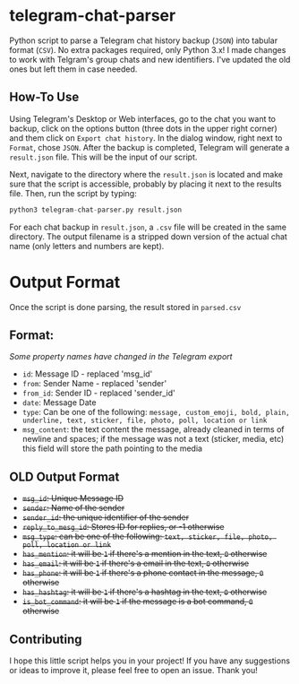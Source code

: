 
# telegram-chat-parser

Python script to parse a Telegram chat history backup (`JSON`) into tabular format (`CSV`). No extra packages required, only Python 3.x!
I made changes to work with Telgram's group chats and new identifiers. I've updated the old ones but left them in case needed.

## How-To Use

Using Telegram's Desktop or Web interfaces, go to the chat you want to backup, click on the options button (three dots in the upper right corner) and them click on `Export chat history`. In the dialog window, right next to `Format`, chose `JSON`. After the backup is completed, Telegram will generate a `result.json` file. This will be the input of our script.

Next, navigate to the directory where the `result.json` is located and make sure that the script is accessible, probably by placing it next to the results file. Then, run the script by typing:

```python
python3 telegram-chat-parser.py result.json
```

For each chat backup in `result.json`, a `.csv` file will be created in the same directory. The output filename is a stripped down version of the actual chat name (only letters and numbers are kept).

# Output Format

Once the script is done parsing, the result stored in `parsed.csv`

## Format:
_Some property names have changed in the Telegram export_
 - `id`: Message ID - replaced 'msg_id'
 - `from`: Sender Name - replaced 'sender'
 - `from_id`: Sender ID - replaced 'sender_id'
 - `date`: Message Date
 - `type`: Can be one of the following: `message, custom_emoji, bold, plain, underline, text, sticker, file, photo, poll, location or link`
 - `msg_content`: the text content the message, already cleaned in terms of newline and spaces; if the message was not a text (sticker, media, etc) this field will store the path pointing to the media

 ## OLD Output Format

 - ~~`msg_id`: Unique Message ID~~
 - ~~`sender`: Name of the sender~~
 - ~~`sender_id`: the unique identifier of the sender~~
 - ~~`reply_to_mesg_id`: Stores ID for replies, or -1 otherwise~~
 - ~~`msg_type`: can be one of the following: `text, sticker, file, photo, poll, location or link`~~
 - ~~`has_mention`: it will be `1` if there's a mention in the text, `0` otherwise~~
 - ~~`has_email`: it will be `1` if there's a email in the text, `0` otherwise~~
 - ~~`has_phone`: it will be `1` if there's a phone contact in the message, `0` otherwise~~
 - ~~`has_hashtag`: it will be `1` if there's a hashtag in the text, `0` otherwise~~
 - ~~`is_bot_command`: it will be `1` if the message is a bot command, `0` otherwise~~

## Contributing

I hope this little script helps you in your project! If you have any suggestions or ideas to improve it, please feel free to open an issue. Thank you!
